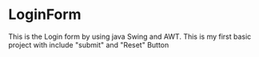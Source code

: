 # LoginForm
This is the Login form by using java Swing and AWT. This is my first basic project with include "submit" and "Reset" Button
